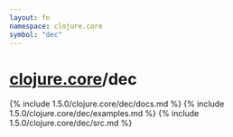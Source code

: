 ```yaml
---
layout: fn
namespace: clojure.core
symbol: "dec"
---
```


# [clojure.core](../)/dec

{% include 1.5.0/clojure.core/dec/docs.md %}
{% include 1.5.0/clojure.core/dec/examples.md %}
{% include 1.5.0/clojure.core/dec/src.md %}

